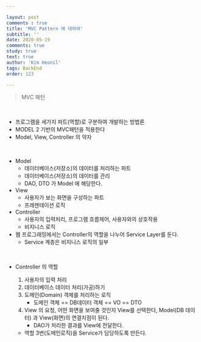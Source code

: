 ```yaml
---

layout: post
comments : true
title: 'MVC Pattern 에 대하여'
subtitle: ''
date: 2020-05-19
comments: true
study: true
text: true
author: 'Kim Heonil'
tags: BackEnd
order: 123

---
```


> MVC 패턴

<br>

- 프로그램을 세가지 파트(역할)로 구분하여 개발하는 방법론
- MODEL 2 기반의 MVC패턴을 적용한다
- Model, View, Controller 의 약자

<br>

- Model
  - 데이터베이스(저장소)의 데이터를 처리하는 파트
  - 데이터베이스(저장소)의 데이터를 관리
  - DAO, DTO 가 Model 에 해당한다.
- View
  - 사용자가 보는 화면을 구성하는 파트
  - 프레젠테이션 로직
- Controller
  - 사용자의 입력처리, 프로그램 흐름제어, 사용자와의 상호작용
  - 비지니스 로직
- 웹 프로그래밍에서는 Controller의 역할을 나누어 Service Layer를 둔다.
  - Service 계층은 비지니스 로직의 일부

<br>

- Controller 의 역할

  1. 사용자의 입력 처리
  2. 데이터베이스 데이터 처리(가공)하기
  3. 도메인(Domain) 객체를 처리하는 로직
     - 도메인 객체 == DB데이터 객체 == VO == DTO
  4. View 의 요청, 어떤 화면을 보여줄 것인지 View를 선택한다, Model(DB 데이터) 과 View(화면)의 연결지점이 된다.
     - DAO가 처리한 결과를 View에 전달한다.

  - 역할 3번(도메인로직)을 Service가 담당하도록 만든다. 
  
  <br><br>